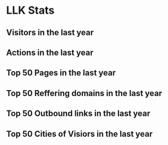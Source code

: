# LLK Stats <br>

## Visitors in the last year <br>
<script src="//widgets.clicky.com/flashy/?site_id=101435660&sitekey=1adfc16f5bcdeb744e9fb0b3be17222d&w=650&h=400&date=last-365-days&type=visitors&title=&hide_y=0&hide_title=0&hide_branding=1" type="text/javascript"></script>

## Actions in the last year <br>
<script src="//widgets.clicky.com/flashy/?site_id=101435660&sitekey=1adfc16f5bcdeb744e9fb0b3be17222d&w=650&h=400&date=last-365-days&type=actions&title=&hide_y=0&hide_title=0&hide_branding=1" type="text/javascript"></script>

## Top 50 Pages in the last year <br>
<script src="//widgets.clicky.com/poppy/?site_id=101435660&sitekey=530a7c4e24685be3333f0bd54fb76f88&width=650&height=1650&date=last-365-days&type=pages&limit=50&title=&hide_title=0&hide_branding=1" type="text/javascript"></script>

## Top 50 Reffering domains in the last year <br>
<script src="//widgets.clicky.com/poppy/?site_id=101435660&sitekey=530a7c4e24685be3333f0bd54fb76f88&width=650&height=400&date=last-365-days&type=links-domains&limit=50&title=&hide_title=0&hide_branding=1" type="text/javascript"></script>

## Top 50 Outbound links in the last year <br>
<script src="//widgets.clicky.com/poppy/?site_id=101435660&sitekey=530a7c4e24685be3333f0bd54fb76f88&width=650&height=1650&date=last-365-days&type=links-outbound&limit=50&title=&hide_title=0&hide_branding=1" type="text/javascript"></script>

## Top 50 Cities of Visiors in the last year <br>
<script src="//widgets.clicky.com/poppy/?site_id=101435660&sitekey=530a7c4e24685be3333f0bd54fb76f88&width=650&height=1650&date=last-365-days&type=cities&limit=50&title=&hide_title=0&hide_branding=1" type="text/javascript"></script>
